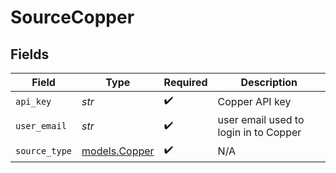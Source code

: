 # SourceCopper


## Fields

| Field                                 | Type                                  | Required                              | Description                           |
| ------------------------------------- | ------------------------------------- | ------------------------------------- | ------------------------------------- |
| `api_key`                             | *str*                                 | :heavy_check_mark:                    | Copper API key                        |
| `user_email`                          | *str*                                 | :heavy_check_mark:                    | user email used to login in to Copper |
| `source_type`                         | [models.Copper](../models/copper.md)  | :heavy_check_mark:                    | N/A                                   |